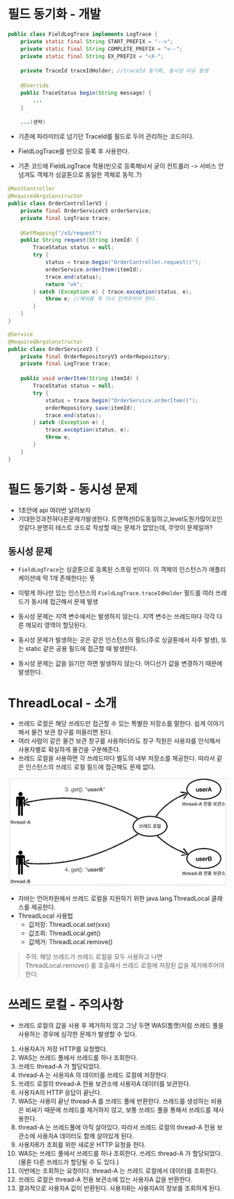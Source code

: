 # 필드 동기화 - 개발

```java
public class FieldLogTrace implements LogTrace {
	private static final String START_PREFIX = "-->";
	private static final String COMPLETE_PREFIX = "<--";
	private static final String EX_PREFIX = "<X-";

	private TraceId traceIdHolder; //traceId 동기화, 동시성 이슈 발생

	@Override
	public TraceStatus begin(String message) {
		...
	}

	...(생략)
```

- 기존에 파라미터로 넘기던 TraceId를 필드로 두어 관리하는 코드이다.
- FieldLogTrace를 빈으로 등록 후 사용한다.

- 기존 코드에 FieldLogTrace 적용(빈으로 등록해놔서 굳이 컨트롤러 -> 서비스 안넘겨도 객체가 싱글톤으로 동일한 객체로 동작..?)
```java
@RestController
@RequiredArgsConstructor
public class OrderControllerV3 {
	private final OrderServiceV3 orderService;
	private final LogTrace trace;

	@GetMapping("/v3/request")
	public String request(String itemId) {
		TraceStatus status = null;
		try {
			status = trace.begin("OrderController.request()");
			orderService.orderItem(itemId);
			trace.end(status);
			return "ok";
		} catch (Exception e) { trace.exception(status, e);
			throw e; //예외를 꼭 다시 던져주어야 한다.
		} 
	}
}
```

```java
@Service
@RequiredArgsConstructor
public class OrderServiceV3 {
	private final OrderRepositoryV3 orderRepository;
	private final LogTrace trace;
	
	public void orderItem(String itemId) {
		TraceStatus status = null;
		try {
			status = trace.begin("OrderService.orderItem()");
			orderRepository.save(itemId);
			trace.end(status);
		} catch (Exception e) {
			trace.exception(status, e);
			throw e;
		} 
	}
}
```

# 필드 동기화 - 동시성 문제
- 1초안에 api 여러번 날려보자
- 기대한것과전혀다른문제가발생한다. 트랜잭션ID도동일하고,level도뭔가많이꼬인것같다.분명히 테스트 코드로 작성할 때는 문제가 없었는데, 무엇이 문제일까?

## 동시성 문제
- `FieldLogTrace`는 싱글톤으로 등록된 스프링 빈이다. 이 객체의 인스턴스가 애플리케이션에 딱 1개 존재한다는 뜻
- 이렇게 하나만 있는 인스턴스의 `FieldLogTrace.traceIdHolder` 필드를 여러 쓰레드가 동시에 접근해서 문제 발생

- 동시성 문제는 지역 변수에서는 발생하지 않는다. 지역 변수는 쓰레드마다 각각 다른 메모리 영역이 할당된다.
- 동시성 문제가 발생하는 곳은 같은 인스턴스의 필드(주로 싱글톤에서 자주 발생), 또는 static 같은 공용 필드에 접근할 때 발생한다.
- 동시성 문제는 값을 읽기만 하면 발생하지 않는다. 어디선가 값을 변경하기 때문에 발생한다.

# ThreadLocal - 소개
- 쓰레드 로컬은 해당 쓰레드만 접근할 수 있는 특별한 저장소를 말한다. 쉽게 이야기해서 물건 보관 창구를 떠올리면 된다.
- 여러 사람이 같은 물건 보관 창구를 사용하더라도 창구 직원은 사용자를 인식해서 사용자별로 확실하게 물건을 구분해준다.
- 쓰레드 로컬을 사용하면 각 쓰레드마다 별도의 내부 저장소를 제공한다. 따라서 같은 인스턴스의 쓰레드 로컬 필드에 접근해도 문제 없다.

![](/assets/threadlocal.png)

- 자바는 언어차원에서 쓰레드 로컬을 지원하기 위한 java.lang.ThreadLocal 클래스를 제공한다.
- ThreadLocal 사용법
	- 값저장: ThreadLocal.set(xxx)
	- 값조회: ThreadLocal.get()
	- 값제거: ThreadLocal.remove()

> 주의: 해당 쓰레드가 쓰레드 로컬을 모두 사용하고 나면 ThreadLocal.remove() 를 호출해서 쓰레드 로컬에 저장된 값을 제거해주어야 한다.


# 쓰레드 로컬 - 주의사항
- 쓰레드 로컬의 값을 사용 후 제거하지 않고 그냥 두면 WAS(톰캣)처럼 쓰레드 풀을 사용하는 경우에 심각한 문제가 발생할 수 있다.

1. 사용자A가 저장 HTTP를 요청했다.
2. WAS는 쓰레드 풀에서 쓰레드를 하나 조회한다.
3. 쓰레드 thread-A 가 할당되었다.
4. thread-A 는 사용자A 의 데이터를 쓰레드 로컬에 저장한다.
5. 쓰레드 로컬의 thread-A 전용 보관소에 사용자A 데이터를 보관한다.
6. 사용자A의 HTTP 응답이 끝난다.
7. WAS는 사용이 끝난 thread-A 를 쓰레드 풀에 반환한다. 쓰레드를 생성하는 비용은 비싸기 때문에 쓰레드를 제거하지 않고, 보통 쓰레드 풀을 통해서 쓰레드를 재사용한다.
8. thread-A 는 쓰레드풀에 아직 살아있다. 따라서 쓰레드 로컬의 thread-A 전용 보관소에 사용자A 데이터도 함께 살아있게 된다.
9. 사용자B가 조회를 위한 새로운 HTTP 요청을 한다.
10. WAS는 쓰레드 풀에서 쓰레드를 하나 조회한다. 쓰레드 thread-A 가 할당되었다. (물론 다른 쓰레드가 할당될 수 도 있다.)
11. 이번에는 조회하는 요청이다. thread-A 는 쓰레드 로컬에서 데이터를 조회한다.
12. 쓰레드 로컬은 thread-A 전용 보관소에 있는 사용자A 값을 반환한다.
13. 결과적으로 사용자A 값이 반환된다. 사용자B는 사용자A의 정보를 조회하게 된다.
































